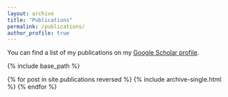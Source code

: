 ```yaml
---
layout: archive
title: "Publications"
permalink: /publications/
author_profile: true
---
```


You can find a list of my publications on my <u><a href="https://scholar.google.com/citations?hl=en&user=UY2PMbcAAAAJ">Google Scholar profile</a></u>.

{% include base_path %}

{% for post in site.publications reversed %}
  {% include archive-single.html %}
{% endfor %}

